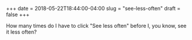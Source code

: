 +++
date = 2018-05-22T18:44:00-04:00
slug = "see-less-often"
draft = false
+++

How many times do I have to click "See less often" before I, you know, see it
less often?

